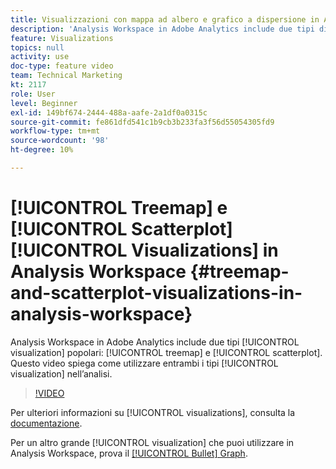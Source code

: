 ```yaml
---
title: Visualizzazioni con mappa ad albero e grafico a dispersione in Analysis Workspace
description: 'Analysis Workspace in Adobe Analytics include due tipi di visualizzazione comuni: mappa ad albero e grafico a dispersione. Questo video spiega come utilizzare entrambi i tipi di visualizzazione nell’analisi.'
feature: Visualizations
topics: null
activity: use
doc-type: feature video
team: Technical Marketing
kt: 2117
role: User
level: Beginner
exl-id: 149bf674-2444-488a-aafe-2a1df0a0315c
source-git-commit: fe861dfd541c1b9cb3b233fa3f56d55054305fd9
workflow-type: tm+mt
source-wordcount: '98'
ht-degree: 10%

---
```


# [!UICONTROL Treemap] e  [!UICONTROL Scatterplot] [!UICONTROL Visualizations] in Analysis Workspace {#treemap-and-scatterplot-visualizations-in-analysis-workspace}

Analysis Workspace in Adobe Analytics include due tipi [!UICONTROL visualization] popolari: [!UICONTROL treemap] e [!UICONTROL scatterplot]. Questo video spiega come utilizzare entrambi i tipi [!UICONTROL visualization] nell’analisi.

>[!VIDEO](https://video.tv.adobe.com/v/23988/?quality=12)

Per ulteriori informazioni su [!UICONTROL visualizations], consulta la [documentazione](https://experienceleague.adobe.com/docs/analytics/analyze/analysis-workspace/visualizations/treemap.html?lang=en).

Per un altro grande [!UICONTROL visualization] che puoi utilizzare in Analysis Workspace, prova il [[!UICONTROL Bullet] Graph](https://experienceleague.adobe.com/docs/analytics-learn/tutorials/analysis-workspace/visualizations/bullet-graph-visualization.html?lang=it).
